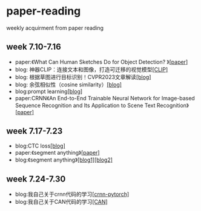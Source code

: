 # paper-reading
weekly acquirment from paper reading

## week 7.10-7.16
* paper:《What Can Human Sketches Do for Object Detection? 》[[paper]](https://arxiv.org/abs/2303.15149#:~:text=Sketches%20are%20highly%20expressive%2C%20inherently%20capturing%20subjective%20and,for%20the%20fundamental%20vision%20task%20of%20object%20detection.)
* blog: 神器CLIP：连接文本和图像，打造可迁移的视觉模型[[CLIP]](https://zhuanlan.zhihu.com/p/493489688)
* blog: 根据草图进行目标识别！CVPR2023文章解读[[blog]](https://zhuanlan.zhihu.com/p/636265455)
* blog: 余弦相似性（cosine similarity）[[blog]](https://blog.csdn.net/zz_dd_yy/article/details/51926305)
* blog:prompt learning[[blog]](https://zhuanlan.zhihu.com/p/595178668)
* paper:CRNN《An End-to-End Trainable Neural Network for Image-based Sequence Recognition and Its Application to Scene Text Recognition》[[paper]](https://arxiv.org/abs/1507.05717)

## week 7.17-7.23
* blog:CTC loss[[blog]](https://zhuanlan.zhihu.com/p/108547594)
* paper:《segment anything》[[paper]](https://arxiv.org/abs/2304.02643)
* blog:《segment anything》[[blog1]](https://zhuanlan.zhihu.com/p/620004338)[[blog2]](https://zhuanlan.zhihu.com/p/619962145)

## week 7.24-7.30
* blog:我自己关于crnn代码的学习[[crnn-pytorch]](https://blog.csdn.net/qq_61587005/article/details/131933234?spm=1001.2014.3001.5502)
* blog:我自己关于CAN代码的学习[[CAN]](https://blog.csdn.net/qq_61587005/article/details/131940250?spm=1001.2014.3001.5502)
